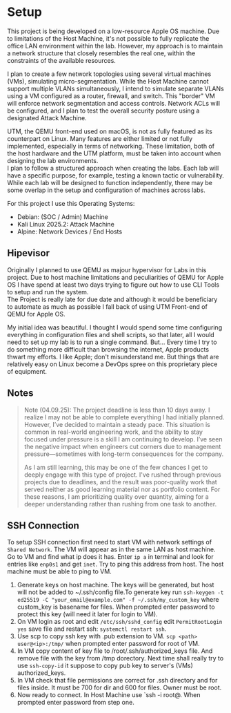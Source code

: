 # Setup

This project is being developed on a low-resource Apple OS machine. Due to limitations of the Host Machine, it's not possible to fully replicate the office LAN environment within the lab. However, my approach is to maintain a network structure that closely resembles the real one, within the constraints of the available resources.

I plan to create a few network topologies using several  virtual machines (VMs), simulating micro-segmentation. While the Host Machine cannot support multiple VLANs simultaneously, I intend to simulate separate VLANs using a VM configured as a router, firewall, and switch. This "border" VM will enforce network segmentation and access controls. Network ACLs will be configured, and I plan to test the overall security posture using a designated Attack Machine.

UTM, the QEMU front-end used on macOS, is not as fully featured as its counterpart on Linux. Many features are either limited or not fully implemented, especially in terms of networking. These limitation, both of the host hardware and the UTM platform, must be taken into account when designing the lab environments.        
I plan to follow a structured approach when creating the labs. Each lab will have a specific purpose, for example, testing a known tactic or vulnerability. While each lab will be designed to function independently, there may be some overlap in the setup and configuration of machines across labs.


For this project I use this Operating Systems:

- Debian: (SOC / Admin) Machine
- Kali Linux 2025.2: Attack Machine
- Alpine: Network Devices / End Hosts

## Hipevisor

Originally I planned to use QEMU as majour hypervisor for Labs in this project. Due to host machine limitations and peculiarities of QEMU for Apple OS I have spend at least two days trying to figure out how to use CLI Tools to setup and run the system.         
The Project is  really late for due date and although it would be beneficiary to automate as much as possible I fall back of using UTM Front-end of QEMU for Apple OS.       

My initial idea was beautiful. I thought I would spend some time configuring everything in configuration files and shell scripts, so that later, all I would need to set up my lab is to run a single command. But... Every time I try to do something more difficult than browsing the internet, Apple products thwart my efforts.
I like Apple; don't misunderstand me. But things that are relatively easy on Linux become a DevOps spree on this proprietary piece of equipment.

## Notes

> Note (04.09.25): The project deadline is less than 10 days away. I realize I may not be able to complete everything I had initially planned. However, I’ve decided to maintain a steady pace. This situation is common in real-world engineering work, and the ability to stay focused under pressure is a skill I am continuing to develop. I’ve seen the negative impact when engineers cut corners due to management pressure—sometimes with long-term consequences for the company.
>
> As I am still learning, this may be one of the few chances I get to deeply engage with this type of project. I've rushed through previous projects due to deadlines, and the result was poor-quality work that served neither as good learning material nor as portfolio content. For these reasons, I am prioritizing quality over quantity, aiming for a deeper understanding rather than rushing from one task to another.


## SSH Connection

To setup SSH connection first need to start VM with network settings of `Shared Network`. The VM will appear as in the same LAN as host machine.  Go to VM and find what ip does it has. Enter `ip a` in terminal and look for entries like `enp0s1` and get `inet`. Try to ping this address from host. The host machine must be able to ping to VM.

1. Generate keys on host machine. The keys will be generated, but host will not be added to ~/.ssh/config file.To generate key run `ssh-keygen -t ed25519 -C "your_email@example.com" -f ~/.ssh/my_custom_key` where custom\_key is basename for files. When prompted enter password to protect this key (will need it later for login to VM).
2. On VM login as root and edit `/etc/ssh/sshd_config` edit `PermitRootLogin yes` save file and restart ssh:
`systemctl restart ssh`.
3. Use scp to copy ssh key with .pub extension to VM. `scp <path> user@<ip>:/tmp/` when prompted enter password for root of VM.
4. In VM copy content of key file to /root/.ssh/authorized\_keys file. And remove file with the key from /tmp dorectory. Next time shall really try to use `ssh-copy-id` it suppose to copy pub key to server's (VMs) authorized\_keys.
5. In VM check that file permissions are correct for .ssh directory and for files inside. It must be 700 for dir and 600 for files. Owner must be root.
6. Now ready to connect. In Host Machine use `ssh -i <path to private key file> root@<ip>. When prompted enter password from step one.
